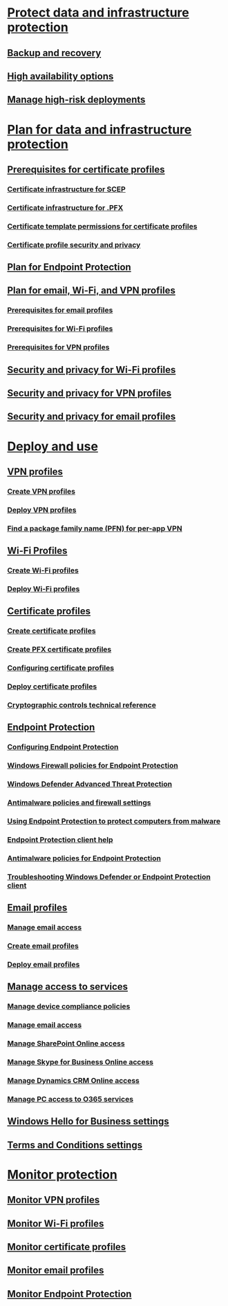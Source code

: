 # [Protect data and infrastructure protection](protect/understand/backup-and-recovery.md)
## [Backup and recovery](protect/understand/backup-and-recovery.md)
## [High availability options](protect/understand/high-availability-options.md)
## [Manage high-risk deployments](protect/understand/settings-to-manage-high-risk-deployments.md)

# [Plan for data and infrastructure protection](prerequisites-for-certificate-profiles.md)
## [Prerequisites for certificate profiles](protect/plan-design/prerequisites-for-certificate-profiles.md)
### [Certificate infrastructure for SCEP](protect/plan-design/prerequisites-for-certificate-profiles.md)
### [Certificate infrastructure for .PFX](protect/plan-design/prerequisites-for-certificate-profiles.md)
### [Certificate template permissions for certificate profiles](protect/plan-design/planning-for-certificate-template-permissions.md)
### [Certificate profile security and privacy](protect/plan-design/security-and-privacy-for-certificate-profiles.md)

## [Plan for Endpoint Protection](protect/plan-design/planning-for-endpoint-protection.md)

## [Plan for email, Wi-Fi, and VPN profiles](protect/plan-design/plan-email-wi-fi-vpn.md)
 
### [Prerequisites for email profiles](protect/plan-design/prerequisites-for-email-profiles.md)
### [Prerequisites for Wi-Fi profiles](protect/plan-design/prerequisites-for-wifi-profiles.md)
### [Prerequisites for VPN profiles](protect/plan-design/prerequisites-for-vpn-profiles.md)

## [Security and privacy for Wi-Fi profiles](protect/plan-design/security-and-privacy-for-wifi-profiles.md)
## [Security and privacy for VPN profiles](protect/plan-design/security-and-privacy-for-vpn-profiles.md)
## [Security and privacy for email profiles](protect/plan-design/security-and-privacy-for-email-profiles.md)

# [Deploy and use](protect/deploy-use/vpn-profiles.md)
## [VPN profiles](protect/deploy-use/vpn-profiles.md)
### [Create VPN profiles](protect/deploy-use/create-vpn-profiles.md)
### [Deploy VPN profiles](protect/deploy-use/deploy-vpn-profiles.md)
### [Find a package family name (PFN) for per-app VPN](protect/deploy-use/find-a-pfn-for-per-app-vpn.md)

## [Wi-Fi Profiles](protect/deploy-use/introduction-to-wifi-profiles.md)
### [Create Wi-Fi profiles](protect/deploy-use/create-wifi-profiles.md)
### [Deploy Wi-Fi profiles](protect/deploy-use/deploy-wifii-profiles.md)

## [Certificate profiles](protect/deploy-use/introduction-to-certificate-profiles.md)
### [Create certificate profiles](protect/deploy-use/create-certificate-profiles.md)
### [Create PFX certificate profiles](protect/deploy-use/create-pfx-certificate-profiles.md)
### [Configuring certificate profiles](protect/deploy-use/configuring-certificate-profiles.md)
### [Deploy certificate profiles](protect/deploy-use/deploy-certificate-profiles.md)
### [Cryptographic controls technical reference](protect/deploy-use/cryptographic-controls-technical-reference.md)

## [Endpoint Protection](protect/deploy-use/endpoint-protection.md)
### [Configuring Endpoint Protection](protect/deploy-use/configure-endpoint-protection.md)
### [Windows Firewall policies for Endpoint Protection](protect/deploy-use/create-deploy-windows-firewall-policies-for-endpoint-protection.md)
### [Windows Defender Advanced Threat Protection](protect/deploy-use/windows-defender-advanced-threat-protection.md)
### [Antimalware policies and firewall settings](protect/deploy-use/antimalware-firewall-settings-for-endpoint-protection.md)
### [Using Endpoint Protection to protect computers from malware](protect/deploy-use/scenarios-endpoint-protection.md)
### [Endpoint Protection client help](protect/deploy-use/endpoint-protection-client-help.md)
### [Antimalware policies for Endpoint Protection](protect/deploy-use/antimalware-policies-for-endpoint-protection.md)
### [Troubleshooting Windows Defender or Endpoint Protection client](protect/deploy-use/troubleshoot-windows-defender-endpoint-protection-client.md)

## [Email profiles](protect/deploy-use/introduction-to-email-profiles.md)
### [Manage email access](protect/deploy-use/manage-email-access.md)
### [Create email profiles](protect/deploy-use/create-exchange-activesync-profiles.md)
### [Deploy email profiles](protect/deploy-use/deploy-email-profiles.md)

## [Manage access to services](protect/deploy-use/manage-device-compliance-policies.md)
### [Manage device compliance policies](protect/deploy-use/manage-device-compliance-policies.md)
### [Manage email access](protect/deploy-use/manage-email-access.md)
### [Manage SharePoint Online access](protect/deploy-use/manage-sharepoint-online-access.md)
### [Manage Skype for Business Online access](protect/deploy-use/manage-skype-for-business-online-access.md)
### [Manage Dynamics CRM Online access](protect/deploy-use/manage-dynamics-crm-online-access.md)
### [Manage PC access to O365 services](protect/deploy-use/manage-access-to-o365-services-for-pcs-managed-by-sccm.md)

## [Windows Hello for Business settings](protect/deploy-use/windows-hello-for-business-settings.md)
## [Terms and Conditions settings](mdm/deploy-use/terms-and-conditions.md)



# [Monitor protection](protect/deploy-use/monitor-vpn-profiles.md)
## [Monitor VPN profiles](protect/deploy-use/monitor-vpn-profiles.md)
## [Monitor Wi-Fi profiles](protect/deploy-use/monitor-wifi-profiles.md)
## [Monitor certificate profiles](protect/deploy-use/monitor-certificate-profiles.md)
## [Monitor email profiles](protect/deploy-use/monitor-email-profiles.md)
## [Monitor Endpoint Protection](protect/deploy-use/monitor-endpoint-protection.md)
